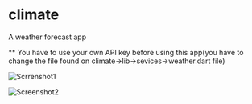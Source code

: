 # climate

A weather forecast app

** You have to use your own API key before using this app(you have to change the file found on climate->lib->sevices->weather.dart file)

![Scrrenshot1](https://user-images.githubusercontent.com/69786552/118288803-5a008180-b4f2-11eb-96d0-e98a1477f983.png)

![Screenshot2](https://user-images.githubusercontent.com/69786552/118289180-b368b080-b4f2-11eb-9d2a-169ba69823ff.png)

